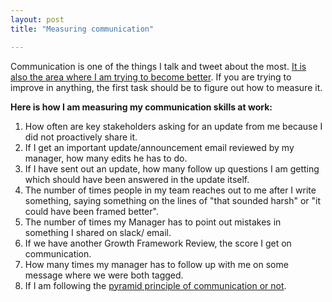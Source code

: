 ```yaml
---
layout: post
title: "Measuring communication"

---
```


Communication is one of the things I talk and tweet about the most. [It is also the area where I am trying to become better](https://manassaloi.com/2019/08/11/20-lessons-gojek.html). If you are trying to improve in anything, the first task should be to figure out how to measure it.

**Here is how I am measuring my communication skills at work:**

1. How often are key stakeholders asking for an update from me because I did not proactively share it.
2. If I get an important update/announcement email reviewed by my manager, how many edits he has to do.
3. If I have sent out an update, how many follow up questions I am getting which should have been answered in the update itself.
4. The number of times people in my team reaches out to me after I write something, saying something on the lines of "that sounded harsh" or "it could have been framed better".
5. The number of times my Manager has to point out mistakes in something I shared on slack/ email.
6. If we have another Growth Framework Review, the score I get on communication.
7. How many times my manager has to follow up with me on some message where we were both tagged.
8. If I am following the [pyramid principle of communication or not](https://medium.com/lessons-from-mckinsey/the-pyramid-principle-f0885dd3c5c7).
